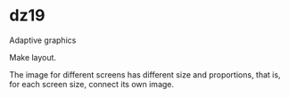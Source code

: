 # dz19
Adaptive graphics

Make layout.

The image for different screens has different size and proportions, that is, for each screen size, connect its own image.
